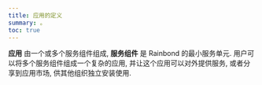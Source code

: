 ```yaml
---
title: 应用的定义
summary: 。
toc: true
---
```


**应用** 由一个或多个服务组件组成, **服务组件** 是 Rainbond 的最小服务单元. 用户可以将多个服务组件组成一个复杂的应用, 并让这个应用可以对外提供服务, 或者分享到应用市场, 供其他组织独立安装使用.